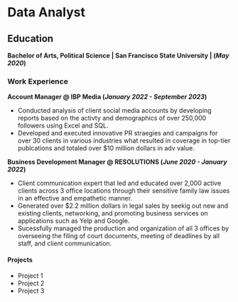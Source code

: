 # Data Analyst

## Education
**Bachelor of Arts, Political Science | San Francisco State University | (_May 2020_)**

### Work Experience
**Account Manager @ IBP Media (_January 2022 - September 2023_)**
- Conducted analysis of client social media accounts by developing reports based on the activty and demographics of over 250,000 followers using Excel and SQL.
- Developed and executed innovative PR straegies and campaigns for over 30 clients in various industries what resulted in coverage in top-tier publcations and totaled over $10 million dollars in adv value.

**Business Development Manager @ RESOLUTIONS (_June 2020 - January 2022_)**
- Client communication expert that led and educated over 2,000 active clients across 3 office locations through their sensitive family law issues in an effective and empathetic manner.
- Generated over $2.2 million dollars in legal sales by seekig out new and existing clients, networking, and promoting business services on applications such as Yelp and Google.
- Sucessfully managed the production and organization of all 3 offices by overseeing the filing of court documents, meeting of deadlines by all staff, and client communication.

#### Projects
- Project 1
- Project 2
- Project 3
